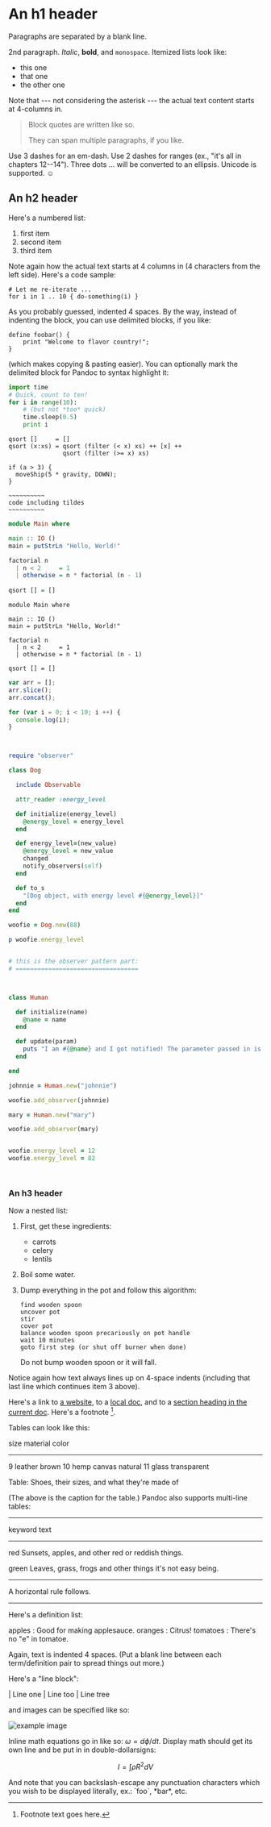 An h1 header
============

Paragraphs are separated by a blank line.

2nd paragraph. *Italic*, **bold**, and `monospace`. Itemized lists
look like:

  * this one
  * that one
  * the other one

Note that --- not considering the asterisk --- the actual text
content starts at 4-columns in.

> Block quotes are
> written like so.
>
> They can span multiple paragraphs,
> if you like.

Use 3 dashes for an em-dash. Use 2 dashes for ranges (ex., "it's all
in chapters 12--14"). Three dots ... will be converted to an ellipsis.
Unicode is supported. ☺



An h2 header
------------

Here's a numbered list:

 1. first item
 2. second item
 3. third item

Note again how the actual text starts at 4 columns in (4 characters
from the left side). Here's a code sample:

    # Let me re-iterate ...
    for i in 1 .. 10 { do-something(i) }

As you probably guessed, indented 4 spaces. By the way, instead of
indenting the block, you can use delimited blocks, if you like:

~~~
define foobar() {
    print "Welcome to flavor country!";
}
~~~

(which makes copying & pasting easier). You can optionally mark the
delimited block for Pandoc to syntax highlight it:

~~~python
import time
# Quick, count to ten!
for i in range(10):
    # (but not *too* quick)
    time.sleep(0.5)
    print i
~~~

~~~~ {#mycode .haskell .numberLines startFrom="100"}
qsort []     = []
qsort (x:xs) = qsort (filter (< x) xs) ++ [x] ++
               qsort (filter (>= x) xs)
~~~~~~~~~~~~~~~~~~~~~~~~~~~~~~~~~~~~~~~~~~~~~~~~~


~~~~~~~
if (a > 3) {
  moveShip(5 * gravity, DOWN);
}
~~~~~~~

~~~~~~~~~~~~~~~~
~~~~~~~~~~
code including tildes
~~~~~~~~~~
~~~~~~~~~~~~~~~~

```haskell
module Main where

main :: IO ()
main = putStrLn "Hello, World!"

factorial n
  | n < 2     = 1
  | otherwise = n * factorial (n - 1)
  
qsort [] = []

```

``` {.haskell}
module Main where

main :: IO ()
main = putStrLn "Hello, World!"

factorial n
  | n < 2     = 1
  | otherwise = n * factorial (n - 1)
  
qsort [] = []
```

~~~javascript
var arr = [];
arr.slice();
arr.concat();

for (var i = 0; i < 10; i ++) {
  console.log(i);
}

~~~

~~~ruby


require "observer"

class Dog

  include Observable

  attr_reader :energy_level

  def initialize(energy_level)
    @energy_level = energy_level
  end

  def energy_level=(new_value)
    @energy_level = new_value
    changed
    notify_observers(self)
  end

  def to_s
    "[Dog object, with energy level #{@energy_level}]"
  end
end

woofie = Dog.new(88)

p woofie.energy_level


# this is the observer pattern part:
# ==================================



class Human

  def initialize(name)
    @name = name
  end

  def update(param)
    puts "I am #{@name} and I got notified! The parameter passed in is #{param}"
  end

end

johnnie = Human.new("johnnie")

woofie.add_observer(johnnie)

mary = Human.new("mary")

woofie.add_observer(mary)


woofie.energy_level = 12
woofie.energy_level = 82




~~~


### An h3 header ###

Now a nested list:

 1. First, get these ingredients:

      * carrots
      * celery
      * lentils

 2. Boil some water.

 3. Dump everything in the pot and follow
    this algorithm:

        find wooden spoon
        uncover pot
        stir
        cover pot
        balance wooden spoon precariously on pot handle
        wait 10 minutes
        goto first step (or shut off burner when done)

    Do not bump wooden spoon or it will fall.

Notice again how text always lines up on 4-space indents (including
that last line which continues item 3 above).

Here's a link to [a website](http://foo.bar), to a [local
doc](local-doc.html), and to a [section heading in the current
doc](#an-h2-header). Here's a footnote [^1].

[^1]: Footnote text goes here.

Tables can look like this:

size  material      color
----  ------------  ------------
9     leather       brown
10    hemp canvas   natural
11    glass         transparent

Table: Shoes, their sizes, and what they're made of

(The above is the caption for the table.) Pandoc also supports
multi-line tables:

--------  -----------------------
keyword   text
--------  -----------------------
red       Sunsets, apples, and
          other red or reddish
          things.

green     Leaves, grass, frogs
          and other things it's
          not easy being.
--------  -----------------------

A horizontal rule follows.

***

Here's a definition list:

apples
  : Good for making applesauce.
oranges
  : Citrus!
tomatoes
  : There's no "e" in tomatoe.

Again, text is indented 4 spaces. (Put a blank line between each
term/definition pair to spread things out more.)

Here's a "line block":

| Line one
|   Line too
| Line tree

and images can be specified like so:

![example image](example-image.jpg "An exemplary image")

Inline math equations go in like so: $\omega = d\phi / dt$. Display
math should get its own line and be put in in double-dollarsigns:

$$I = \int \rho R^{2} dV$$

And note that you can backslash-escape any punctuation characters
which you wish to be displayed literally, ex.: \`foo\`, \*bar\*, etc.

